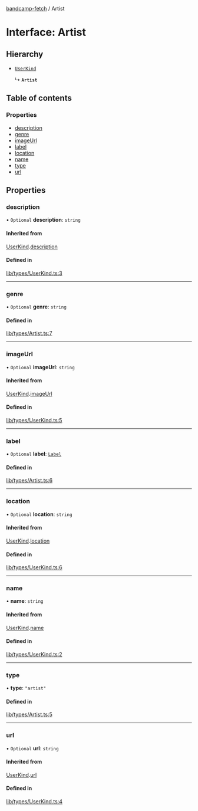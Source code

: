 [bandcamp-fetch](../README.md) / Artist

# Interface: Artist

## Hierarchy

- [`UserKind`](UserKind.md)

  ↳ **`Artist`**

## Table of contents

### Properties

- [description](Artist.md#description)
- [genre](Artist.md#genre)
- [imageUrl](Artist.md#imageurl)
- [label](Artist.md#label)
- [location](Artist.md#location)
- [name](Artist.md#name)
- [type](Artist.md#type)
- [url](Artist.md#url)

## Properties

### description

• `Optional` **description**: `string`

#### Inherited from

[UserKind](UserKind.md).[description](UserKind.md#description)

#### Defined in

[lib/types/UserKind.ts:3](https://github.com/patrickkfkan/bandcamp-fetch/blob/7bb1899/src/lib/types/UserKind.ts#L3)

___

### genre

• `Optional` **genre**: `string`

#### Defined in

[lib/types/Artist.ts:7](https://github.com/patrickkfkan/bandcamp-fetch/blob/7bb1899/src/lib/types/Artist.ts#L7)

___

### imageUrl

• `Optional` **imageUrl**: `string`

#### Inherited from

[UserKind](UserKind.md).[imageUrl](UserKind.md#imageurl)

#### Defined in

[lib/types/UserKind.ts:5](https://github.com/patrickkfkan/bandcamp-fetch/blob/7bb1899/src/lib/types/UserKind.ts#L5)

___

### label

• `Optional` **label**: [`Label`](Label.md)

#### Defined in

[lib/types/Artist.ts:6](https://github.com/patrickkfkan/bandcamp-fetch/blob/7bb1899/src/lib/types/Artist.ts#L6)

___

### location

• `Optional` **location**: `string`

#### Inherited from

[UserKind](UserKind.md).[location](UserKind.md#location)

#### Defined in

[lib/types/UserKind.ts:6](https://github.com/patrickkfkan/bandcamp-fetch/blob/7bb1899/src/lib/types/UserKind.ts#L6)

___

### name

• **name**: `string`

#### Inherited from

[UserKind](UserKind.md).[name](UserKind.md#name)

#### Defined in

[lib/types/UserKind.ts:2](https://github.com/patrickkfkan/bandcamp-fetch/blob/7bb1899/src/lib/types/UserKind.ts#L2)

___

### type

• **type**: ``"artist"``

#### Defined in

[lib/types/Artist.ts:5](https://github.com/patrickkfkan/bandcamp-fetch/blob/7bb1899/src/lib/types/Artist.ts#L5)

___

### url

• `Optional` **url**: `string`

#### Inherited from

[UserKind](UserKind.md).[url](UserKind.md#url)

#### Defined in

[lib/types/UserKind.ts:4](https://github.com/patrickkfkan/bandcamp-fetch/blob/7bb1899/src/lib/types/UserKind.ts#L4)
